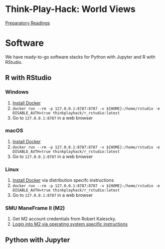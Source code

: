 # Think-Play-Hack: World Views

[Preparatory Readings](https://www.dropbox.com/sh/ru4dxh6rr6uqvfl/AADlPVWVEZ1BE4OcxPnZ0dpDa?dl=0)

# Software

We have ready-to-go software stacks for Python with Jupyter and R with RStudio.

## R with RStudio

### Windows

1. [Install Docker](https://www.docker.com/products/docker-desktop)
2. `docker run --rm -p 127.0.0.1:8787:8787 -v ${HOME}:/home/rstudio -e DISABLE_AUTH=true thinkplayhack/r_rstudio:latest`
3. Go to `127.0.0.1:8787` in a web browser

### macOS

1. [Install Docker](https://www.docker.com/products/docker-desktop)
2. `docker run --rm -p 127.0.0.1:8787:8787 -v ${HOME}:/home/rstudio -e DISABLE_AUTH=true thinkplayhack/r_rstudio:latest`
3. Go to `127.0.0.1:8787` in a web browser

### Linux

1. [Install Docker](https://docs.docker.com/install/) via distribution specifc instructions
2. `docker run --rm -p 127.0.0.1:8787:8787 -v ${HOME}:/home/rstudio -e DISABLE_AUTH=true thinkplayhack/r_rstudio:latest`
3. Go to `127.0.0.1:8787` in a web browser

### SMU ManeFrame II (M2)

1. Get M2 account credentials from Robert Kalescky.
2. [Login into M2 via operating system specific instructions](http://faculty.smu.edu/csc/documentation/access.html)

## Python with Jupyter

